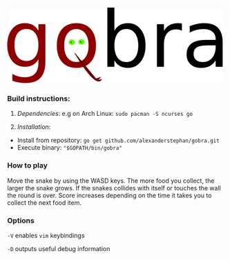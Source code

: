 ![alt text](https://github.com/alexanderstephan/gobra/blob/master/assets/gobra.svg.png "Gobra logo")

### Build instructions: 

1. *Dependencies*: e.g on Arch Linux: ``sudo pacman -S ncurses go``

2. *Installation*:

+ Install from repository: ``go get github.com/alexanderstephan/gobra.git``
+ Execute binary: ``"$GOPATH/bin/gobra"``

### How to play

Move the snake by using the WASD keys. The more food you collect, the larger the snake grows. If the snakes collides with itself or touches the wall the round is over. Score increases depending on the time it takes you to collect the next food item. 

### Options

``-V`` enables `vim` keybindings

``-D`` outputs useful debug information

